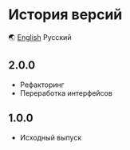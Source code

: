 # История версий

🌏 [English](./CHANGELOG.md) Русский

## 2.0.0

- Рефакторинг
- Переработка интерфейсов


## 1.0.0

- Исходный выпуск